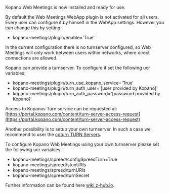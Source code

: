 Kopano Web Meetings is now installed and ready for use.

By default the Web Meetings WebApp plugin is not activated for all users. Every user can configure it by himself in the WebApp settings. However you can change this by setting:

*   kopano-meetings/plugin/enable='True'

In the current configuration there is no turnserver configured, so Web Meetings will only work between users within networks, where direct connections are allowed.

Kopano can provide a turnserver. To configure it set the following ucr variables:

*   kopano-meetings/plugin/turn\_use\_kopano_service='True'
*   kopano-meetings/plugin/turn\_auth\_user='\[user provided by Kopano\]'
*   kopano-meetings/plugin/turn\_auth\_password='\[password provided by Kopano\]'

Access to Kopanos Turn service can be requested at: [https://portal.kopano.com/content/turn-server-access-request](https://portal.kopano.com/content/turn-server-access-request)

Another possibility is to setup your own turnserver. In such a case we recommend to user the [coturn TURN Servers](https://github.com/coturn/coturn/wiki/Downloads).

To configure Kopano Web Meetings using your own turnserver please set the following ucr variables:

*   kopano-meetings/spreed/configSpreedTurn=True
*   kopano-meetings/spreed/stunURIs
*   kopano-meetings/spreed/turnURIs
*   kopano-meetings/spreed/turnSecret

Further information can be found here [wiki.z-hub.io](https://wiki.z-hub.io/display/K4U/Setting+up+Kopano+Web+Meetings).
